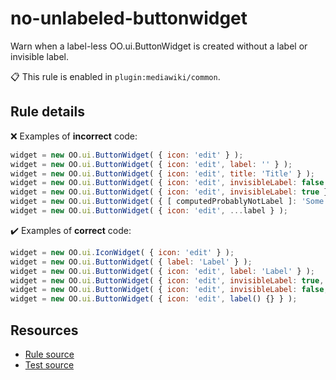 [//]: # (This file is generated by eslint-docgen. Do not edit it directly.)

# no-unlabeled-buttonwidget

Warn when a label-less OO.ui.ButtonWidget is created without a label or invisible label.

📋 This rule is enabled in `plugin:mediawiki/common`.

## Rule details

❌ Examples of **incorrect** code:
```js
widget = new OO.ui.ButtonWidget( { icon: 'edit' } );
widget = new OO.ui.ButtonWidget( { icon: 'edit', label: '' } );
widget = new OO.ui.ButtonWidget( { icon: 'edit', title: 'Title' } );
widget = new OO.ui.ButtonWidget( { icon: 'edit', invisibleLabel: false } );
widget = new OO.ui.ButtonWidget( { icon: 'edit', invisibleLabel: true } );
widget = new OO.ui.ButtonWidget( { [ computedProbablyNotLabel ]: 'Some value' } );
widget = new OO.ui.ButtonWidget( { icon: 'edit', ...label } );
```

✔️ Examples of **correct** code:
```js
widget = new OO.ui.IconWidget( { icon: 'edit' } );
widget = new OO.ui.ButtonWidget( { label: 'Label' } );
widget = new OO.ui.ButtonWidget( { icon: 'edit', label: 'Label' } );
widget = new OO.ui.ButtonWidget( { icon: 'edit', invisibleLabel: true, label: 'Label' } );
widget = new OO.ui.ButtonWidget( { icon: 'edit', invisibleLabel: false, label: 'Label' } );
widget = new OO.ui.ButtonWidget( { icon: 'edit', label() {} } );
```

## Resources

* [Rule source](/src/rules/no-unlabeled-buttonwidget.js)
* [Test source](/tests/rules/no-unlabeled-buttonwidget.js)
